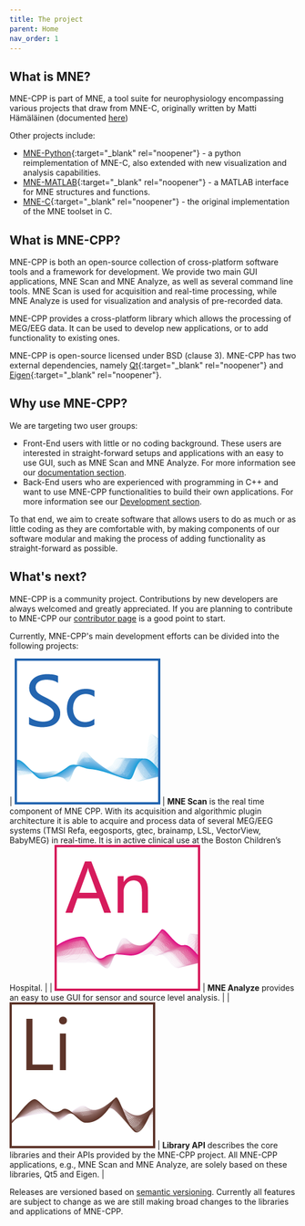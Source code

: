 ```yaml
---
title: The project
parent: Home
nav_order: 1
---
```

## What is MNE?

MNE-CPP is part of MNE, a tool suite for neurophysiology encompassing various projects that draw from MNE-C, originally written by Matti Hämäläinen (documented [here](https://mne.tools/mne-c-manual/MNE-manual-2.7.3.pdf))

Other projects include:

 - [MNE-Python](https://mne.tools/stable/index.html){:target="_blank" rel="noopener"} - a python reimplementation of MNE-C, also extended with new visualization and analysis capabilities.
 - [MNE-MATLAB](https://mne.tools/stable/overview/matlab.html#mne-matlab){:target="_blank" rel="noopener"} - a MATLAB interface for MNE structures and functions.
 - [MNE-C](http://www.nmr.mgh.harvard.edu/martinos/userInfo/data/MNE_register/index.php){:target="_blank" rel="noopener"} - the original implementation of the MNE toolset in C.

## What is MNE-CPP?

MNE-CPP is both an open-source collection of cross-platform software tools and a framework for development. We provide two main GUI applications, MNE Scan and MNE Analyze, as well as several command line tools. MNE Scan is used for acquisition and real-time processing, while MNE Analyze is used for visualization and analysis of pre-recorded data.

MNE-CPP provides a cross-platform library which allows the processing of MEG/EEG data. It can be used to develop new applications, or to add functionality to existing ones.

MNE-CPP is open-source licensed under BSD (clause 3). MNE-CPP has two external dependencies, namely [Qt](https://www.qt.io/){:target="_blank" rel="noopener"} and [Eigen](http://eigen.tuxfamily.org/index.php?title=Main_Page){:target="_blank" rel="noopener"}.

## Why use MNE-CPP?

We are targeting two user groups:
* Front-End users with little or no coding background. These users are interested in straight-forward setups and applications with an easy to use GUI, such as MNE Scan and MNE Analyze. For more information see our [documentation section](pages/documentation/documentation.md).
* Back-End users who are experienced with programming in C++ and want to use MNE-CPP functionalities to build their own applications. For more information see our [Development section](pages/development/development.md).

To that end, we aim to create software that allows users to do as much or as little coding as they are comfortable with, by making components of our software modular and making the process of adding functionality as straight-forward as possible.

## What's next?

MNE-CPP is a community project. Contributions by new developers are always welcomed and greatly appreciated. If you are planning to contribute to MNE-CPP our [contributor page](pages/develop/contribute.md) is a good point to start.

Currently, MNE-CPP's main development efforts can be divided into the following projects:

| ![MNEScan](images/icon_mne_scan_256x256.png) | **MNE Scan** is the real time component of MNE CPP. With its acquisition and algorithmic plugin architecture it is able to acquire and process data of several MEG/EEG systems (TMSI Refa, eegosports, gtec, brainamp, LSL, VectorView, BabyMEG) in real-time. It is in active clinical use at the Boston Children’s Hospital. |
| ![MNEAnalyze](images/icon_mne-analyze_256x256.png) | **MNE Analyze** provides an easy to use GUI for sensor and source level analysis. |
| ![LibraryAPI](images/icon_mne-lib_256x256.png) | **Library API** describes the core libraries and their APIs provided by the MNE-CPP project. All MNE-CPP applications, e.g., MNE Scan and MNE Analyze, are solely based on these libraries, Qt5 and Eigen. |

Releases are versioned based on [semantic versioning](https://semver.org/). Currently all features are subject to change as we are still making broad changes to the libraries and applications of MNE-CPP.
